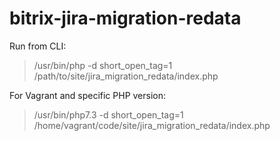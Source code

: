 # bitrix-jira-migration-redata

Run from CLI:
> /usr/bin/php -d short_open_tag=1 /path/to/site/jira_migration_redata/index.php

For Vagrant and specific PHP version:
> /usr/bin/php7.3 -d short_open_tag=1 /home/vagrant/code/site/jira_migration_redata/index.php
